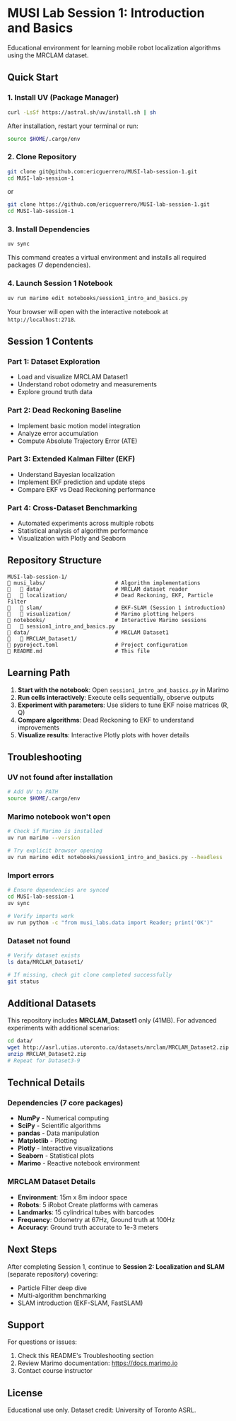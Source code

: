 # MUSI Lab Session 1: Introduction and Basics

Educational environment for learning mobile robot localization algorithms using the MRCLAM dataset.

## Quick Start

### 1. Install UV (Package Manager)

```bash
curl -LsSf https://astral.sh/uv/install.sh | sh
```

After installation, restart your terminal or run:
```bash
source $HOME/.cargo/env
```

### 2. Clone Repository

```bash
git clone git@github.com:ericguerrero/MUSI-lab-session-1.git
cd MUSI-lab-session-1
```

or

```bash
git clone https://github.com/ericguerrero/MUSI-lab-session-1.git
cd MUSI-lab-session-1
```


### 3. Install Dependencies

```bash
uv sync
```

This command creates a virtual environment and installs all required packages (7 dependencies).

### 4. Launch Session 1 Notebook

```bash
uv run marimo edit notebooks/session1_intro_and_basics.py
```

Your browser will open with the interactive notebook at `http://localhost:2718`.

## Session 1 Contents

### Part 1: Dataset Exploration
- Load and visualize MRCLAM Dataset1
- Understand robot odometry and measurements
- Explore ground truth data

### Part 2: Dead Reckoning Baseline
- Implement basic motion model integration
- Analyze error accumulation
- Compute Absolute Trajectory Error (ATE)

### Part 3: Extended Kalman Filter (EKF)
- Understand Bayesian localization
- Implement EKF prediction and update steps
- Compare EKF vs Dead Reckoning performance

### Part 4: Cross-Dataset Benchmarking
- Automated experiments across multiple robots
- Statistical analysis of algorithm performance
- Visualization with Plotly and Seaborn

## Repository Structure

```
MUSI-lab-session-1/
   musi_labs/                      # Algorithm implementations
      data/                       # MRCLAM dataset reader
      localization/               # Dead Reckoning, EKF, Particle Filter
      slam/                       # EKF-SLAM (Session 1 introduction)
      visualization/              # Marimo plotting helpers
   notebooks/                      # Interactive Marimo sessions
      session1_intro_and_basics.py
   data/                           # MRCLAM Dataset1
      MRCLAM_Dataset1/
   pyproject.toml                  # Project configuration
   README.md                       # This file
```

## Learning Path

1. **Start with the notebook**: Open `session1_intro_and_basics.py` in Marimo
2. **Run cells interactively**: Execute cells sequentially, observe outputs
3. **Experiment with parameters**: Use sliders to tune EKF noise matrices (R, Q)
4. **Compare algorithms**: Dead Reckoning to EKF to understand improvements
5. **Visualize results**: Interactive Plotly plots with hover details

## Troubleshooting

### UV not found after installation
```bash
# Add UV to PATH
source $HOME/.cargo/env
```

### Marimo notebook won't open
```bash
# Check if Marimo is installed
uv run marimo --version

# Try explicit browser opening
uv run marimo edit notebooks/session1_intro_and_basics.py --headless
```

### Import errors
```bash
# Ensure dependencies are synced
cd MUSI-lab-session-1
uv sync

# Verify imports work
uv run python -c "from musi_labs.data import Reader; print('OK')"
```

### Dataset not found
```bash
# Verify dataset exists
ls data/MRCLAM_Dataset1/

# If missing, check git clone completed successfully
git status
```

## Additional Datasets

This repository includes **MRCLAM_Dataset1** only (41MB). For advanced experiments with additional scenarios:

```bash
cd data/
wget http://asrl.utias.utoronto.ca/datasets/mrclam/MRCLAM_Dataset2.zip
unzip MRCLAM_Dataset2.zip
# Repeat for Dataset3-9
```

## Technical Details

### Dependencies (7 core packages)
- **NumPy** - Numerical computing
- **SciPy** - Scientific algorithms
- **pandas** - Data manipulation
- **Matplotlib** - Plotting
- **Plotly** - Interactive visualizations
- **Seaborn** - Statistical plots
- **Marimo** - Reactive notebook environment

### MRCLAM Dataset Details
- **Environment**: 15m x 8m indoor space
- **Robots**: 5 iRobot Create platforms with cameras
- **Landmarks**: 15 cylindrical tubes with barcodes
- **Frequency**: Odometry at 67Hz, Ground truth at 100Hz
- **Accuracy**: Ground truth accurate to 1e-3 meters

## Next Steps

After completing Session 1, continue to **Session 2: Localization and SLAM** (separate repository) covering:
- Particle Filter deep dive
- Multi-algorithm benchmarking
- SLAM introduction (EKF-SLAM, FastSLAM)

## Support

For questions or issues:
1. Check this README's Troubleshooting section
2. Review Marimo documentation: https://docs.marimo.io
3. Contact course instructor

## License

Educational use only. Dataset credit: University of Toronto ASRL.
